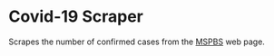 # Covid-19 Scraper

Scrapes the number of confirmed cases from the [MSPBS](https://www.mspbs.gov.py/covid-19.php) web page.